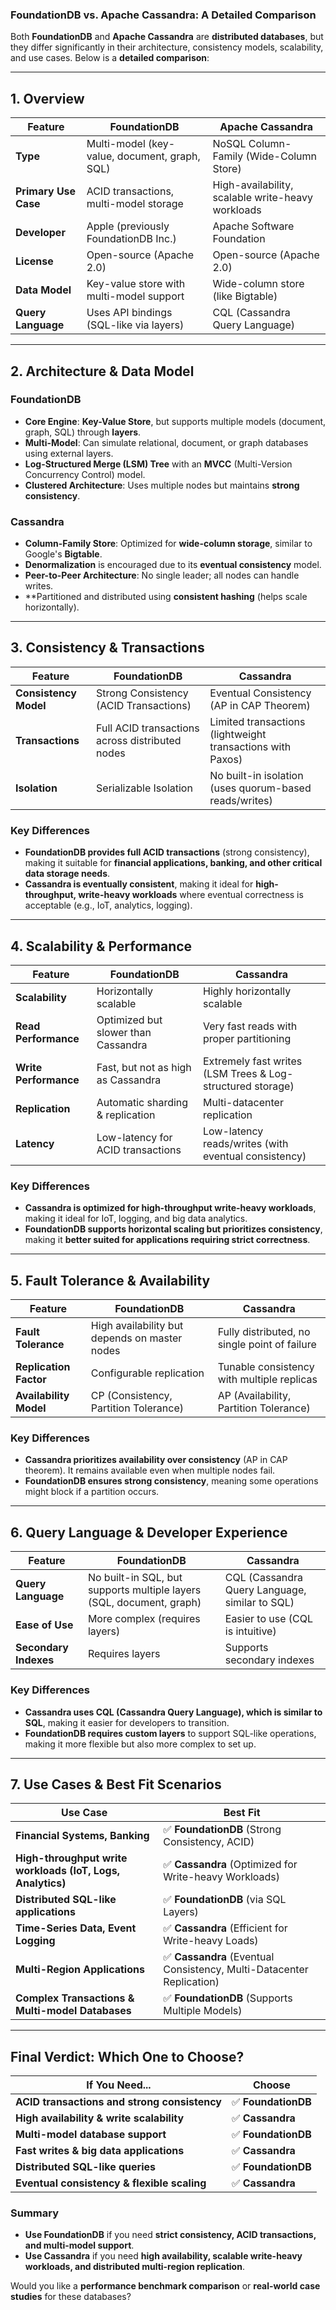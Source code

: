 ### **FoundationDB vs. Apache Cassandra: A Detailed Comparison**  

Both **FoundationDB** and **Apache Cassandra** are **distributed databases**, but they differ significantly in their architecture, consistency models, scalability, and use cases. Below is a **detailed comparison**:

---

## **1. Overview**  

| Feature | **FoundationDB** | **Apache Cassandra** |
|---------|----------------|----------------|
| **Type** | Multi-model (key-value, document, graph, SQL) | NoSQL Column-Family (Wide-Column Store) |
| **Primary Use Case** | ACID transactions, multi-model storage | High-availability, scalable write-heavy workloads |
| **Developer** | Apple (previously FoundationDB Inc.) | Apache Software Foundation |
| **License** | Open-source (Apache 2.0) | Open-source (Apache 2.0) |
| **Data Model** | Key-value store with multi-model support | Wide-column store (like Bigtable) |
| **Query Language** | Uses API bindings (SQL-like via layers) | CQL (Cassandra Query Language) |

---

## **2. Architecture & Data Model**  

### **FoundationDB**  
- **Core Engine**: **Key-Value Store**, but supports multiple models (document, graph, SQL) through **layers**.  
- **Multi-Model**: Can simulate relational, document, or graph databases using external layers.  
- **Log-Structured Merge (LSM) Tree** with an **MVCC** (Multi-Version Concurrency Control) model.  
- **Clustered Architecture**: Uses multiple nodes but maintains **strong consistency**.  

### **Cassandra**  
- **Column-Family Store**: Optimized for **wide-column storage**, similar to Google's **Bigtable**.  
- **Denormalization** is encouraged due to its **eventual consistency** model.  
- **Peer-to-Peer Architecture**: No single leader; all nodes can handle writes.  
- **Partitioned and distributed using **consistent hashing** (helps scale horizontally).  

---

## **3. Consistency & Transactions**  

| Feature | **FoundationDB** | **Cassandra** |
|---------|----------------|--------------|
| **Consistency Model** | Strong Consistency (ACID Transactions) | Eventual Consistency (AP in CAP Theorem) |
| **Transactions** | Full ACID transactions across distributed nodes | Limited transactions (lightweight transactions with Paxos) |
| **Isolation** | Serializable Isolation | No built-in isolation (uses quorum-based reads/writes) |

### **Key Differences**  
- **FoundationDB provides full ACID transactions** (strong consistency), making it suitable for **financial applications, banking, and other critical data storage needs**.  
- **Cassandra is eventually consistent**, making it ideal for **high-throughput, write-heavy workloads** where eventual correctness is acceptable (e.g., IoT, analytics, logging).  

---

## **4. Scalability & Performance**  

| Feature | **FoundationDB** | **Cassandra** |
|---------|----------------|--------------|
| **Scalability** | Horizontally scalable | Highly horizontally scalable |
| **Read Performance** | Optimized but slower than Cassandra | Very fast reads with proper partitioning |
| **Write Performance** | Fast, but not as high as Cassandra | Extremely fast writes (LSM Trees & Log-structured storage) |
| **Replication** | Automatic sharding & replication | Multi-datacenter replication |
| **Latency** | Low-latency for ACID transactions | Low-latency reads/writes (with eventual consistency) |

### **Key Differences**  
- **Cassandra is optimized for high-throughput write-heavy workloads**, making it ideal for IoT, logging, and big data analytics.  
- **FoundationDB supports horizontal scaling but prioritizes consistency**, making it **better suited for applications requiring strict correctness**.  

---

## **5. Fault Tolerance & Availability**  

| Feature | **FoundationDB** | **Cassandra** |
|---------|----------------|--------------|
| **Fault Tolerance** | High availability but depends on master nodes | Fully distributed, no single point of failure |
| **Replication Factor** | Configurable replication | Tunable consistency with multiple replicas |
| **Availability Model** | CP (Consistency, Partition Tolerance) | AP (Availability, Partition Tolerance) |

### **Key Differences**  
- **Cassandra prioritizes availability over consistency** (AP in CAP theorem). It remains available even when multiple nodes fail.  
- **FoundationDB ensures strong consistency**, meaning some operations might block if a partition occurs.  

---

## **6. Query Language & Developer Experience**  

| Feature | **FoundationDB** | **Cassandra** |
|---------|----------------|--------------|
| **Query Language** | No built-in SQL, but supports multiple layers (SQL, document, graph) | CQL (Cassandra Query Language, similar to SQL) |
| **Ease of Use** | More complex (requires layers) | Easier to use (CQL is intuitive) |
| **Secondary Indexes** | Requires layers | Supports secondary indexes |

### **Key Differences**  
- **Cassandra uses CQL (Cassandra Query Language), which is similar to SQL**, making it easier for developers to transition.  
- **FoundationDB requires custom layers** to support SQL-like operations, making it more flexible but also more complex to set up.  

---

## **7. Use Cases & Best Fit Scenarios**  

| Use Case | Best Fit |
|----------|---------|
| **Financial Systems, Banking** | ✅ **FoundationDB** (Strong Consistency, ACID) |
| **High-throughput write workloads (IoT, Logs, Analytics)** | ✅ **Cassandra** (Optimized for Write-heavy Workloads) |
| **Distributed SQL-like applications** | ✅ **FoundationDB** (via SQL Layers) |
| **Time-Series Data, Event Logging** | ✅ **Cassandra** (Efficient for Write-heavy Loads) |
| **Multi-Region Applications** | ✅ **Cassandra** (Eventual Consistency, Multi-Datacenter Replication) |
| **Complex Transactions & Multi-model Databases** | ✅ **FoundationDB** (Supports Multiple Models) |

---

## **Final Verdict: Which One to Choose?**
| If You Need... | Choose |
|---------------|--------|
| **ACID transactions and strong consistency** | ✅ **FoundationDB** |
| **High availability & write scalability** | ✅ **Cassandra** |
| **Multi-model database support** | ✅ **FoundationDB** |
| **Fast writes & big data applications** | ✅ **Cassandra** |
| **Distributed SQL-like queries** | ✅ **FoundationDB** |
| **Eventual consistency & flexible scaling** | ✅ **Cassandra** |

### **Summary**
- **Use FoundationDB** if you need **strict consistency, ACID transactions, and multi-model support**.
- **Use Cassandra** if you need **high availability, scalable write-heavy workloads, and distributed multi-region replication**.

Would you like a **performance benchmark comparison** or **real-world case studies** for these databases?